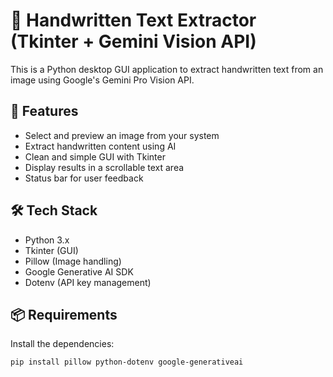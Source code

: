 # 📝 Handwritten Text Extractor (Tkinter + Gemini Vision API)

This is a Python desktop GUI application to extract handwritten text from an image using Google's Gemini Pro Vision API.

## 🚀 Features

- Select and preview an image from your system
- Extract handwritten content using AI
- Clean and simple GUI with Tkinter
- Display results in a scrollable text area
- Status bar for user feedback

## 🛠️ Tech Stack

- Python 3.x
- Tkinter (GUI)
- Pillow (Image handling)
- Google Generative AI SDK
- Dotenv (API key management)

## 📦 Requirements

Install the dependencies:

```bash
pip install pillow python-dotenv google-generativeai
